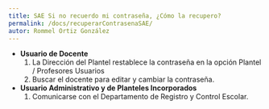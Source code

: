 ```yaml
---
title: SAE Si no recuerdo mi contraseña, ¿Cómo la recupero?
permalink: /docs/recuperarContrasenaSAE/
autor: Rommel Ortiz González
---
```


- **Usuario de Docente**
    1. La Dirección del Plantel restablece la contraseña en la opción Plantel / Profesores Usuarios
    1. Buscar el docente para editar y cambiar la contraseña.
- **Usuario Administrativo y de Planteles Incorporados**
    1. Comunicarse con el Departamento de Registro y Control Escolar.